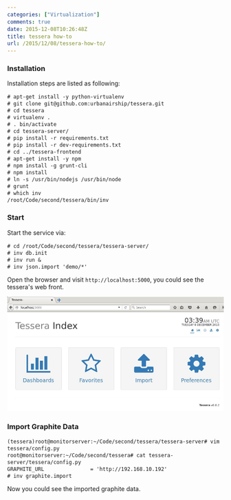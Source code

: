```yaml
---
categories: ["Virtualization"]
comments: true
date: 2015-12-08T10:26:48Z
title: tessera how-to
url: /2015/12/08/tessera-how-to/
---
```


### Installation
Installation steps are listed as following:    

```
# apt-get install -y python-virtualenv
# git clone git@github.com:urbanairship/tessera.git
# cd tessera
# virtualenv .
# . bin/activate
# cd tessera-server/
# pip install -r requirements.txt
# pip install -r dev-requirements.txt
# cd ../tessera-frontend
# apt-get install -y npm
# npm install -g grunt-cli
# npm install
# ln -s /usr/bin/nodejs /usr/bin/node
# grunt
# which inv
/root/Code/second/tessera/bin/inv
```

### Start 
Start the service via:     

```
# cd /root/Code/second/tessera/tessera-server/
# inv db.init
# inv run &
# inv json.import 'demo/*'
```

Open the browser and visit `http://localhost:5000`, you could see the tessera's web
front.   

![/images/2015_12_08_11_42_52_998x527.jpg](/images/2015_12_08_11_42_52_998x527.jpg)   

### Import Graphite Data

```
(tessera)root@monitorserver:~/Code/second/tessera/tessera-server# vim tessera/config.py 
root@monitorserver:~/Code/second/tessera# cat tessera-server/tessera/config.py
GRAPHITE_URL               = 'http://192.168.10.192'
# inv graphite.import
```

Now you could see the imported graphite data.    
